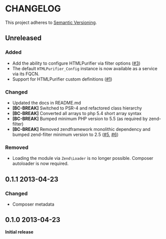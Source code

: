 # CHANGELOG

This project adheres to [Semantic Versioning](http://semver.org/).

## Unreleased

### Added
- Add the ability to configure HTMLPurifier via filter options ([#3](https://github.com/Soflomo/Purifier/pull/3/))
- The default `HTMLPurifier_Config` instance is now available as a service via its FQCN.
- Support for HTMLPurifier custom definitions ([#1](https://github.com/juriansluiman/Soflomo-Purifier/pull/1))

### Changed
- Updated the docs in README.md
- **[BC-BREAK]** Switched to PSR-4 and refactored class hierarchy
- **[BC-BREAK]** Converted all arrays to php 5.4 short array syntax
- **[BC-BREAK]** Bumped minimum PHP version to 5.5 (as required by zend-filter)
- **[BC-BREAK]** Removed zendframework monolithic dependency and bumped zend-filter minimum version to 2.5 ([#5](https://github.com/Soflomo/Purifier/pull/5), [#6](https://github.com/Soflomo/Purifier/pull/6))

### Removed
- Loading the module via `Zend\Loader` is no longer possible. Composer autoloader is now required.


## 0.1.1 2013-04-23

### Changed
- Composer metadata

## 0.1.0 2013-04-23

**Initial release**
